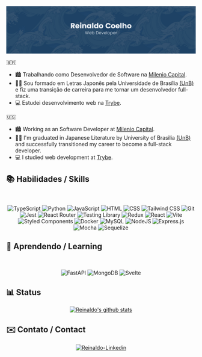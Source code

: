  <img align='center' src="./images/coelho.png" alt="Reinaldo Coelho Background"/>

🇧🇷

- 🏙 Trabalhando como Desenvolvedor de Software na [Milenio Capital](https://www.milenio.capital/).
- 👋🏻 Sou formado em Letras Japonês pela Universidade de Brasília [(UnB)](https://www.unb.br/) e fiz uma transição de carreira para me tornar um desenvolvedor full-stack.
- 💻 Estudei desenvolvimento web na [Trybe](https://www.betrybe.com/).

🇺🇸

- 🏙 Working as an Software Developer at [Milenio Capital](https://www.milenio.capital/).
- 👋🏻 I'm graduated in Japanese Literature by University of Brasilia [(UnB)](https://international.unb.br/) and successfully transitioned my career to become a full-stack developer.
- 💻 I studied web development at [Trybe](https://www.betrybe.com/).

## 📚 Habilidades / Skills

<section align='center'><br>
 
 ![TypeScript](https://img.shields.io/badge/typescript-%23007ACC.svg?style=for-the-badge&logo=typescript&logoColor=white)
 ![Python](https://img.shields.io/badge/python-3670A0?style=for-the-badge&logo=python&logoColor=ffdd54)
 ![JavaScript](https://img.shields.io/badge/javascript-%23F7DF1E.svg?style=for-the-badge&logo=javascript&logoColor=black)
 ![HTML](https://img.shields.io/badge/html5-%23E34F26.svg?style=for-the-badge&logo=html5&logoColor=white)
 ![CSS](https://img.shields.io/badge/css3-%231572B6.svg?style=for-the-badge&logo=css3&logoColor=white)
 ![Tailwind CSS](https://img.shields.io/badge/tailwindcss-%2338B2AC.svg?style=for-the-badge&logo=tailwind-css&logoColor=white)
 ![Git](https://img.shields.io/badge/git-%23F05033.svg?style=for-the-badge&logo=git&logoColor=white)
 ![Jest](https://img.shields.io/badge/-jest-%23C21325?style=for-the-badge&logo=jest&logoColor=white)
 ![React Router](https://img.shields.io/badge/React_Router-CA4245?style=for-the-badge&logo=react-router&logoColor=white)
 ![Testing Library](https://img.shields.io/badge/-TestingLibrary-%23E33332?style=for-the-badge&logo=testing-library&logoColor=white)
 ![Redux](https://img.shields.io/badge/redux-%23593d88.svg?style=for-the-badge&logo=redux&logoColor=white)
 ![React](https://img.shields.io/badge/react-%2320232a.svg?style=for-the-badge&logo=react&logoColor=%2361DAFB)
 ![Vite](https://img.shields.io/badge/vite-%23646CFF.svg?style=for-the-badge&logo=vite&logoColor=white)
 ![Styled Components](https://img.shields.io/badge/styled--components-DB7093?style=for-the-badge&logo=styled-components&logoColor=white)
 ![Docker](https://img.shields.io/badge/docker-%230db7ed.svg?style=for-the-badge&logo=docker&logoColor=white)
 ![MySQL](https://img.shields.io/badge/mysql-%2300f.svg?style=for-the-badge&logo=mysql&logoColor=white)
 ![NodeJS](https://img.shields.io/badge/node.js-6DA55F?style=for-the-badge&logo=node.js&logoColor=white)
 ![Express.js](https://img.shields.io/badge/express.js-%23404d59.svg?style=for-the-badge&logo=express&logoColor=%2361DAFB)
 ![Mocha](https://img.shields.io/badge/-mocha-%238D6748?style=for-the-badge&logo=mocha&logoColor=white)
 ![Sequelize](https://img.shields.io/badge/Sequelize-52B0E7?style=for-the-badge&logo=Sequelize&logoColor=white)


 </section>

## 🌱 Aprendendo / Learning

<section align='center'><br>
 
![FastAPI](https://img.shields.io/badge/FastAPI-005571?style=for-the-badge&logo=fastapi)
![MongoDB](https://img.shields.io/badge/MongoDB-%234ea94b.svg?style=for-the-badge&logo=mongodb&logoColor=white)
![Svelte](https://img.shields.io/badge/svelte-%23f1413d.svg?style=for-the-badge&logo=svelte&logoColor=white)

</section>

## 📊 Status

<section align='center'>
<a href="https://github.com/coelhoreinaldo"><img src="https://github-readme-streak-stats.herokuapp.com/?user=coelhoreinaldo&theme=tokyonight&hide_border=true)" alt="Reinaldo's github stats" /></a>
</section>
    
 ## ✉️ Contato / Contact

<section align='center'>
<a href='https://www.linkedin.com/in/coelhoreinaldo/' target='_blank' ><img align='center' alt='Reinaldo-Linkedin' src='https://img.shields.io/badge/LinkedIn-0077B5?style=for-the-badge&logo=linkedin&logoColor=white'/></a>
</section>
